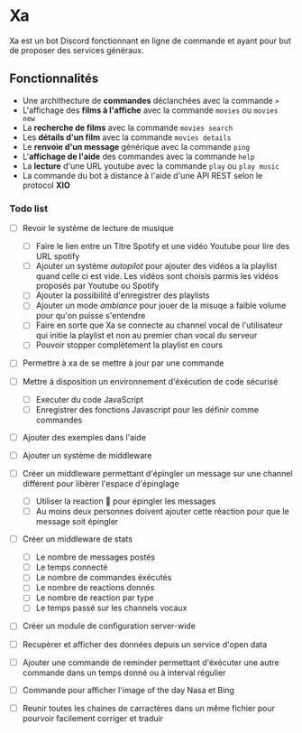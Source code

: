 # Xa

Xa est un bot Discord fonctionnant en ligne de commande et ayant pour but de proposer des services généraux.

## Fonctionnalités

* Une archithecture de **commandes** déclanchées avec la commande `>`
* L'affichage des **films à l'affiche** avec la commande `movies` ou `movies new`
* La **recherche de films** avec la commande `movies search`
* Les **détails d'un film** avec la commande `movies details`
* Le **renvoie d'un message** générique avec la commande `ping`
* L'**affichage de l'aide** des commandes avec la commande `help`
* La **lecture** d'une URL youtube avec la commande `play` ou `play music`
* La commande du bot à distance à l'aide d'une API REST selon le protocol **XIO**

### Todo list

* [ ] Revoir le système de lecture de musique
  * [ ] Faire le lien entre un Titre Spotify et une vidéo Youtube pour lire des URL spotify
  * [ ] Ajouter un système *autopilot* pour ajouter des vidéos a la playlist quand celle ci est vide. Les vidéos sont choisis parmis les vidéos proposés par Youtube ou Spotify
  * [ ] Ajouter la possibilité d'enregistrer des playlists
  * [ ] Ajouter un mode *ambiance* pour jouer de la misuqe a faible volume pour qu'on puisse s'entendre
  * [ ] Faire en sorte que Xa se connecte au channel vocal de l'utilisateur qui initie la playlist et non au premier chan vocal du serveur
  * [ ] Pouvoir stopper complètement la playlist en cours
* [ ] Permettre à xa de se mettre à jour par une commande
* [ ] Mettre à disposition un environnement d'éxécution de code sécurisé
  * [ ] Executer du code JavaScript
  * [ ] Enregistrer des fonctions Javascript pour les définir comme commandes
* [ ] Ajouter des exemples dans l'aide
* [ ] Ajouter un système de middleware
* [ ] Créer un middleware permettant d'épingler un message sur une channel différent pour libèrer l'espace d'épinglage
  * [ ] Utiliser la reaction 📌 pour épingler les messages
  * [ ] Au moins deux personnes doivent ajouter cette réaction pour que le message soit épingler
* [ ] Créer un middleware de stats
  * [ ] Le nombre de messages postés
  * [ ] Le temps connecté
  * [ ] Le nombre de commandes éxécutés
  * [ ] Le nombre de reactions donnés
  * [ ] Le nombre de reaction par type
  * [ ] Le temps passé sur les channels vocaux
* [ ] Créer un module de configuration server-wide
* [ ] Recupèrer et afficher des données depuis un service d'open data
* [ ] Ajouter une commande de reminder permettant d'éxécuter une autre commande dans un temps donné ou à interval régulier
* [ ] Commande pour afficher l'image of the day Nasa et Bing
* [ ] Reunir toutes les chaines de carractères dans un même fichier pour pourvoir facilement corriger et traduir
    
    

